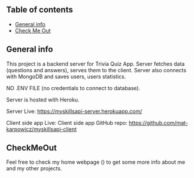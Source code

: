 ## Table of contents
* [General info](#general-info)
* [Check Me Out](#CheckMeOut)


## General info
This project is a backend server for Trivia Quiz App. Server fetches data (questions and answers), serves them to the client. Server also connects with MongoDB and saves users, users statistics.

NO .ENV FILE (no credentials to connect to database). 

Server is hosted with Heroku.

Server Live: https://myskillsapi-server.herokuapp.com/

Client side app Live: 
Client side app GitHub repo: https://github.com/mat-karpowicz/myskillsapi-client


	
## CheckMeOut
Feel free to check my home webpage (<add link>) to get some more info about me and my other projects. 
